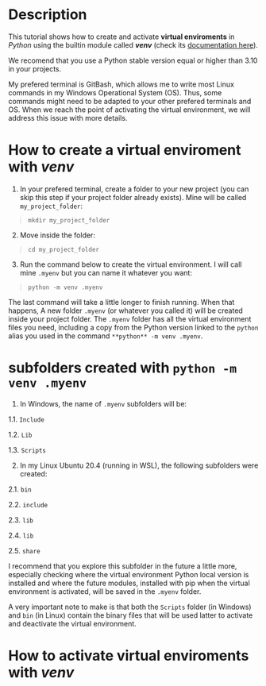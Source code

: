 # Description

This tutorial shows how to create and activate **virtual enviroments** in *Python* using the builtin module called ***venv*** (check its [documentation here](https://docs.python.org/3/library/venv.html)).

We recomend that you use a Python stable version equal or higher than 3.10 in your projects.

My prefered terminal is GitBash, which allows me to write most Linux commands in my Windows Operational System (OS). Thus, some commands might need to be adapted to your other prefered terminals and OS. When we reach the point of activating the virtual environment, we will address this issue with more details. 

# How to create a virtual enviroment with *venv*

1. In your prefered terminal, create a folder to your new project (you can skip this step if your project folder already exists). Mine will be called `my_project_folder`:

>  ```mkdir my_project_folder```

2. Move inside the folder:

>  ```cd my_project_folder```

3. Run the command below to create the virtual environment.  I will call mine `.myenv` but you can name it whatever you want:

>  ```python -m venv .myenv```

The last command will take a little longer to finish running. When that happens, A new folder `.myenv` (or whatever you called it) will be created inside your project folder. The `.myenv` folder has all the virtual environment files you need, including a copy from the Python version linked to the `python` alias you used in the command `**python** -m venv .myenv`. 

# subfolders created with `python -m venv .myenv`

1. In Windows, the name of `.myenv` subfolders will be:

  1.1. `Include`

  1.2. `Lib`

  1.3. `Scripts`

2. In my Linux Ubuntu 20.4 (running in WSL), the following subfolders were created:

  2.1. `bin`

  2.2. `include`

  2.3. `lib`

  2.4. `lib`

  2.5. `share`

I recommend that you explore this subfolder in the future a little more, especially checking where the virtual environment Python local version is installed and where the future modules, installed with pip when the virtual environment is activated, will be saved in the `.myenv` folder.

A very important note to make is that both the `Scripts` folder (in Windows) and `bin` (in Linux) contain the binary files that will be used latter to activate and deactivate the virtual environment.

# How to activate virtual enviroments with *venv*





